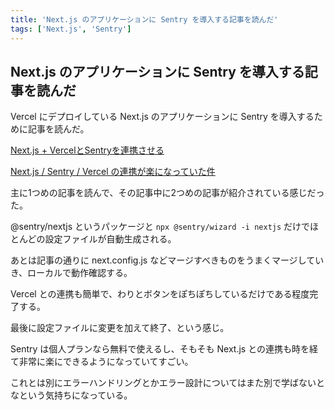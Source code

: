 ```yaml
---
title: 'Next.js のアプリケーションに Sentry を導入する記事を読んだ'
tags: ['Next.js', 'Sentry']
---
```


## Next.js のアプリケーションに Sentry を導入する記事を読んだ

Vercel にデプロイしている Next.js のアプリケーションに Sentry を導入するために記事を読んだ。

[Next\.js \+ VercelとSentryを連携させる](https://zenn.dev/keitakn/articles/add-sentry-to-nextjs-vercel)

[Next\.js / Sentry / Vercel の連携が楽になっていた件](https://zenn.dev/shinnoki/articles/6f196582134da3)

主に1つめの記事を読んで、その記事中に2つめの記事が紹介されている感じだった。

@sentry/nextjs というパッケージと `npx @sentry/wizard -i nextjs` だけでほとんどの設定ファイルが自動生成される。

あとは記事の通りに next.config.js などマージすべきものをうまくマージしていき、ローカルで動作確認する。

Vercel との連携も簡単で、わりとボタンをぽちぽちしているだけである程度完了する。

最後に設定ファイルに変更を加えて終了、という感じ。

Sentry は個人プランなら無料で使えるし、そもそも Next.js との連携も時を経て非常に楽にできるようになっていてすごい。

これとは別にエラーハンドリングとかエラー設計についてはまた別で学ばないとなという気持ちになっている。
